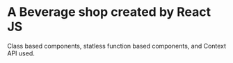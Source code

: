 # A Beverage shop created by React JS

Class based components, statless function based components, and Context API used.
